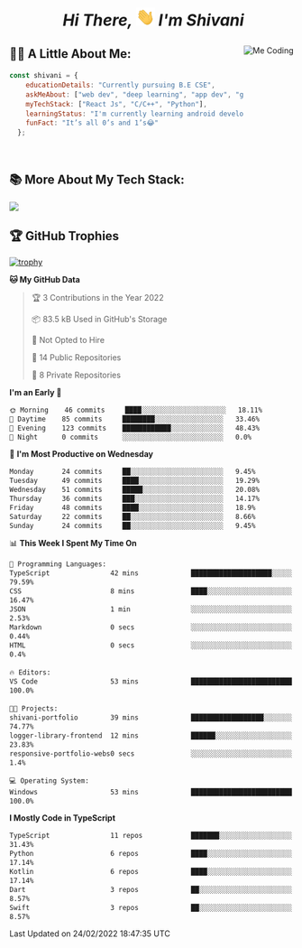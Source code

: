 # <p align="center">️ _Hi There, <img src="https://raw.githubusercontent.com/SanjayDevTech/SanjayDevTech/master/assets/wave.gif" alt="waving hand" width="33px"> I'm Shivani_</p>

<img align="right" alt="Me Coding" height="200" src="https://media.giphy.com/media/L1R1tvI9svkIWwpVYr/giphy.gif">

## 👩‍💻 **A Little About Me:**
```jsx
const shivani = {
    educationDetails: "Currently pursuing B.E CSE",
    askMeAbout: ["web dev", "deep learning", "app dev", "gardening"],
    myTechStack: ["React Js", "C/C++", "Python"],
    learningStatus: "I'm currently learning android development",
    funFact: "It’s all 0’s and 1’s😂"
  };
```

<br/>

## 📚 **More About My Tech Stack:**

   <img align="center" src="https://github-readme-stats.vercel.app/api/top-langs/?username=shivu-srk&layout=compact&theme=vue-dark"/>
   <br/>
   
## 🏆 GitHub Trophies

[![trophy](https://github-profile-trophy.vercel.app/?username=shivu-srk&theme=nord&column=7)](https://github.com/ryo-ma/github-profile-trophy)

<!--START_SECTION:waka-->
**🐱 My GitHub Data** 

> 🏆 3 Contributions in the Year 2022
 > 
> 📦 83.5 kB Used in GitHub's Storage 
 > 
> 🚫 Not Opted to Hire
 > 
> 📜 14 Public Repositories 
 > 
> 🔑 8 Private Repositories  
 > 
**I'm an Early 🐤** 

```text
🌞 Morning    46 commits     ████░░░░░░░░░░░░░░░░░░░░░   18.11% 
🌆 Daytime    85 commits     ████████░░░░░░░░░░░░░░░░░   33.46% 
🌃 Evening    123 commits    ████████████░░░░░░░░░░░░░   48.43% 
🌙 Night      0 commits      ░░░░░░░░░░░░░░░░░░░░░░░░░   0.0%

```
📅 **I'm Most Productive on Wednesday** 

```text
Monday       24 commits     ██░░░░░░░░░░░░░░░░░░░░░░░   9.45% 
Tuesday      49 commits     ████░░░░░░░░░░░░░░░░░░░░░   19.29% 
Wednesday    51 commits     █████░░░░░░░░░░░░░░░░░░░░   20.08% 
Thursday     36 commits     ███░░░░░░░░░░░░░░░░░░░░░░   14.17% 
Friday       48 commits     ████░░░░░░░░░░░░░░░░░░░░░   18.9% 
Saturday     22 commits     ██░░░░░░░░░░░░░░░░░░░░░░░   8.66% 
Sunday       24 commits     ██░░░░░░░░░░░░░░░░░░░░░░░   9.45%

```


📊 **This Week I Spent My Time On** 

```text
💬 Programming Languages: 
TypeScript               42 mins             ████████████████████░░░░░   79.59% 
CSS                      8 mins              ████░░░░░░░░░░░░░░░░░░░░░   16.47% 
JSON                     1 min               ░░░░░░░░░░░░░░░░░░░░░░░░░   2.53% 
Markdown                 0 secs              ░░░░░░░░░░░░░░░░░░░░░░░░░   0.44% 
HTML                     0 secs              ░░░░░░░░░░░░░░░░░░░░░░░░░   0.4%

🔥 Editors: 
VS Code                  53 mins             █████████████████████████   100.0%

🐱‍💻 Projects: 
shivani-portfolio        39 mins             ██████████████████░░░░░░░   74.77% 
logger-library-frontend  12 mins             ██████░░░░░░░░░░░░░░░░░░░   23.83% 
responsive-portfolio-webs0 secs              ░░░░░░░░░░░░░░░░░░░░░░░░░   1.4%

💻 Operating System: 
Windows                  53 mins             █████████████████████████   100.0%

```

**I Mostly Code in TypeScript** 

```text
TypeScript               11 repos            ███████░░░░░░░░░░░░░░░░░░   31.43% 
Python                   6 repos             ████░░░░░░░░░░░░░░░░░░░░░   17.14% 
Kotlin                   6 repos             ████░░░░░░░░░░░░░░░░░░░░░   17.14% 
Dart                     3 repos             ██░░░░░░░░░░░░░░░░░░░░░░░   8.57% 
Swift                    3 repos             ██░░░░░░░░░░░░░░░░░░░░░░░   8.57%

```



 Last Updated on 24/02/2022 18:47:35 UTC
<!--END_SECTION:waka-->
